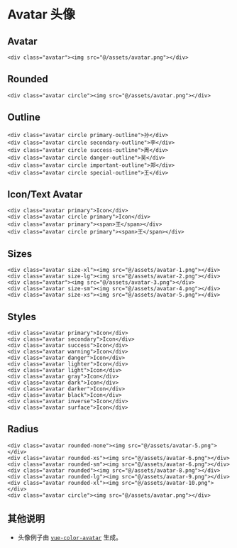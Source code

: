 # Avatar 头像

## Avatar

```html:example: -flex -gap-3
<div class="avatar"><img src="@/assets/avatar.png"></div>
```

## Rounded

```html:example: -flex -gap-3
<div class="avatar circle"><img src="@/assets/avatar.png"></div>
```

## Outline

```html:example: -flex -gap-3
<div class="avatar circle primary-outline">孙</div>
<div class="avatar circle secondary-outline">李</div>
<div class="avatar circle success-outline">周</div>
<div class="avatar circle danger-outline">吴</div>
<div class="avatar circle important-outline">郑</div>
<div class="avatar circle special-outline">王</div>
```

## Icon/Text Avatar

```html:example: -flex -gap-3 -items-end
<div class="avatar primary">Icon</div>
<div class="avatar circle primary">Icon</div>
<div class="avatar primary"><span>王</span></div>
<div class="avatar circle primary"><span>王</span></div>
```

## Sizes

```html:example: -flex -gap-3 -items-end
<div class="avatar size-xl"><img src="@/assets/avatar-1.png"></div>
<div class="avatar size-lg"><img src="@/assets/avatar-2.png"></div>
<div class="avatar"><img src="@/assets/avatar-3.png"></div>
<div class="avatar size-sm"><img src="@/assets/avatar-4.png"></div>
<div class="avatar size-xs"><img src="@/assets/avatar-5.png"></div>
```

## Styles

```html:example: -flex -gap-3
<div class="avatar primary">Icon</div>
<div class="avatar secondary">Icon</div>
<div class="avatar success">Icon</div>
<div class="avatar warning">Icon</div>
<div class="avatar danger">Icon</div>
<div class="avatar lighter">Icon</div>
<div class="avatar light">Icon</div>
<div class="avatar gray">Icon</div>
<div class="avatar dark">Icon</div>
<div class="avatar darker">Icon</div>
<div class="avatar black">Icon</div>
<div class="avatar inverse">Icon</div>
<div class="avatar surface">Icon</div>
```

## Radius

```html:example: -flex -gap-3
<div class="avatar rounded-none"><img src="@/assets/avatar-5.png"></div>
<div class="avatar rounded-xs"><img src="@/assets/avatar-6.png"></div>
<div class="avatar rounded-sm"><img src="@/assets/avatar-6.png"></div>
<div class="avatar rounded"><img src="@/assets/avatar-8.png"></div>
<div class="avatar rounded-lg"><img src="@/assets/avatar-9.png"></div>
<div class="avatar rounded-xl"><img src="@/assets/avatar-10.png"></div>
<div class="avatar circle"><img src="@/assets/avatar.png"></div>
```

## 其他说明

* 头像例子由 [`vue-color-avatar`](https://github.com/Codennnn/vue-color-avatar) 生成。
